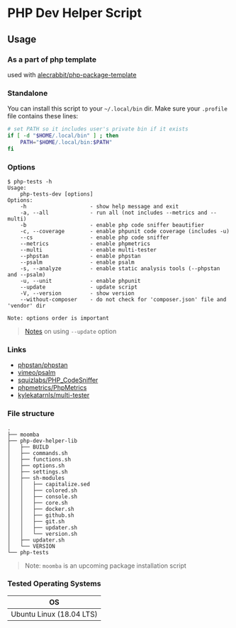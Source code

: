 # PHP Dev Helper Script

## Usage

### As a part of php template

used with [alecrabbit/php-package-template](https://github.com/alecrabbit/php-package-template/)

### Standalone

You can install this script to your `~/.local/bin` dir. Make sure your `.profile` file contains these lines:

```bash
# set PATH so it includes user's private bin if it exists
if [ -d "$HOME/.local/bin" ] ; then
    PATH="$HOME/.local/bin:$PATH"
fi
```

### Options

```text
$ php-tests -h
Usage:
    php-tests-dev [options]
Options:
    -h                    - show help message and exit
    -a, --all             - run all (not includes --metrics and --multi)
    -b                    - enable php code sniffer beautifier
    -c, --coverage        - enable phpunit code coverage (includes -u)
    --cs                  - enable php code sniffer
    --metrics             - enable phpmetrics
    --multi               - enable multi-tester
    --phpstan             - enable phpstan
    --psalm               - enable psalm
    -s, --analyze         - enable static analysis tools (--phpstan and --psalm)
    -u, --unit            - enable phpunit
    --update              - update script
    -V, --version         - show version
    --without-composer    - do not check for 'composer.json' file and 'vendor' dir

Note: options order is important
```

> [Notes](.docs/update_option.md) on using `--update` option

### Links

- [phpstan/phpstan](https://github.com/phpstan/phpstan)
- [vimeo/psalm](https://github.com/vimeo/psalm)
- [squizlabs/PHP_CodeSniffer](https://github.com/squizlabs/PHP_CodeSniffer)
- [phpmetrics/PhpMetrics](https://github.com/phpmetrics/PhpMetrics)
- [kylekatarnls/multi-tester](https://github.com/kylekatarnls/multi-tester)

### File structure

```text
.
├── moomba
├── php-dev-helper-lib
│   ├── BUILD
│   ├── commands.sh
│   ├── functions.sh
│   ├── options.sh
│   ├── settings.sh
│   ├── sh-modules
│   │   ├── capitalize.sed
│   │   ├── colored.sh
│   │   ├── console.sh
│   │   ├── core.sh
│   │   ├── docker.sh
│   │   ├── github.sh
│   │   ├── git.sh
│   │   ├── updater.sh
│   │   └── version.sh
│   ├── updater.sh
│   └── VERSION
└── php-tests
```

> Note: `moomba` is an upcoming package installation script

### Tested Operating Systems

OS                                  |
----------------------------------- |
Ubuntu Linux (18.04 LTS)            |
